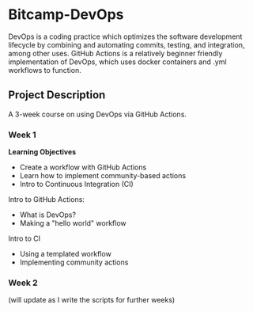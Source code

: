 # Bitcamp-DevOps

DevOps is a coding practice which optimizes the software development lifecycle by combining and automating commits, testing, and integration, among other uses. GitHub Actions is a relatively beginner friendly implementation of DevOps, which uses docker containers and .yml workflows to function.

## Project Description

A 3-week course on using DevOps via GitHub Actions.

### Week 1

__Learning Objectives__

  - Create a workflow with GitHub Actions
  - Learn how to implement community-based actions
  - Intro to Continuous Integration (CI)
 
  Intro to GitHub Actions:
  - What is DevOps?
  - Making a "hello world" workflow
  
  Intro to CI
  - Using a templated workflow
  - Implementing community actions
  
### Week 2

(will update as I write the scripts for further weeks)

